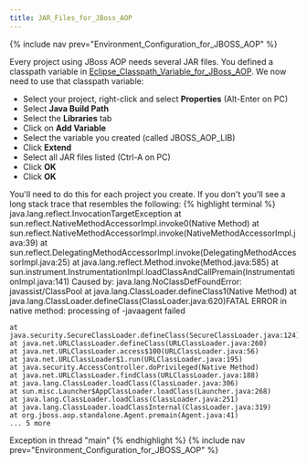 ```yaml
---
title: JAR_Files_for_JBoss_AOP
---
```

{% include nav prev="Environment_Configuration_for_JBOSS_AOP" %}

Every project using JBoss AOP needs several JAR files. You defined a classpath variable in [Eclipse_Classpath_Variable_for_JBoss_AOP](Eclipse_Classpath_Variable_for_JBoss_AOP). We now need to use that classpath variable:

* Select your project, right-click and select **Properties** (Alt-Enter on PC)
* Select **Java Build Path**
* Select the **Libraries** tab
* Click on **Add Variable**
* Select the variable you created (called JBOSS_AOP_LIB)
* Click **Extend**
* Select all JAR files listed (Ctrl-A on PC)
* Click **OK**
* Click **OK**

You'll need to do this for each project you create. If you don't you'll see a long stack trace that resembles the following:
{% highlight terminal %}
java.lang.reflect.InvocationTargetException
	at sun.reflect.NativeMethodAccessorImpl.invoke0(Native Method)
	at sun.reflect.NativeMethodAccessorImpl.invoke(NativeMethodAccessorImpl.java:39)
	at sun.reflect.DelegatingMethodAccessorImpl.invoke(DelegatingMethodAccessorImpl.java:25)
	at java.lang.reflect.Method.invoke(Method.java:585)
	at sun.instrument.InstrumentationImpl.loadClassAndCallPremain(InstrumentationImpl.java:141)
Caused by: java.lang.NoClassDefFoundError: javassist/ClassPool
	at java.lang.ClassLoader.defineClass1(Native Method)
	at java.lang.ClassLoader.defineClass(ClassLoader.java:620)FATAL ERROR in native method: processing of -javaagent failed

	at java.security.SecureClassLoader.defineClass(SecureClassLoader.java:124)
	at java.net.URLClassLoader.defineClass(URLClassLoader.java:260)
	at java.net.URLClassLoader.access$100(URLClassLoader.java:56)
	at java.net.URLClassLoader$1.run(URLClassLoader.java:195)
	at java.security.AccessController.doPrivileged(Native Method)
	at java.net.URLClassLoader.findClass(URLClassLoader.java:188)
	at java.lang.ClassLoader.loadClass(ClassLoader.java:306)
	at sun.misc.Launcher$AppClassLoader.loadClass(Launcher.java:268)
	at java.lang.ClassLoader.loadClass(ClassLoader.java:251)
	at java.lang.ClassLoader.loadClassInternal(ClassLoader.java:319)
	at org.jboss.aop.standalone.Agent.premain(Agent.java:41)
	... 5 more
Exception in thread "main" 
{% endhighlight %}
{% include nav prev="Environment_Configuration_for_JBOSS_AOP" %}
